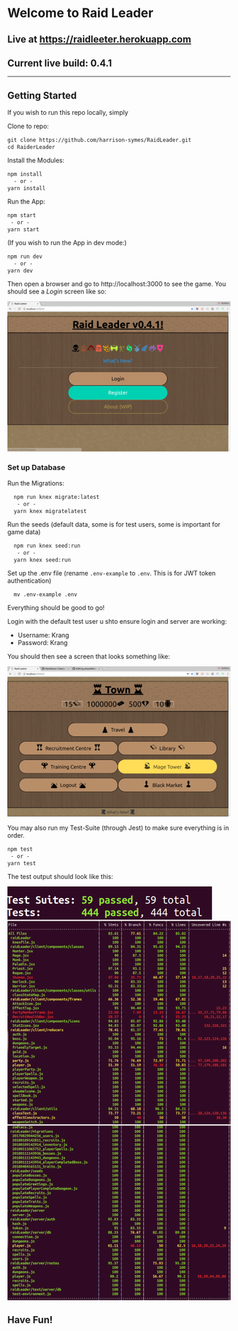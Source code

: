 # Welcome to Raid Leader


## Live at https://raidleeter.herokuapp.com

## Current live build: 0.4.1

---

## Getting Started

If you wish to run this repo locally, simply


Clone to repo:
```
git clone https://github.com/harrison-symes/RaidLeader.git
cd RaiderLeader
```

Install the Modules:
```
npm install
  - or -
yarn install
```

Run the App:
```
npm start
 - or -
yarn start
```

(If you wish to run the App in dev mode:)
```
npm run dev
  - or -
yarn dev
```

Then open a browser and go to http://localhost:3000 to see the game.
You should see a *Login* screen like so:

![Login](./readmeImages/raid-leader-login.png)


### Set up Database

Run the Migrations:
```
  npm run knex migrate:latest
   - or -
  yarn knex migratelatest
```

Run the seeds (default data, some is for test users, some is important for game data)

```
  npm run knex seed:run
   - or -
  yarn knex seed:run
```

Set up the .env file
(rename `.env-example` to `.env`. This is for JWT token authentication)

```
  mv .env-example .env
```

Everything should be good to go!

Login with the default test user u shto ensure login and server are working:
* Username: Krang
* Password: Krang

You should then see a screen that looks something like:

![Logged In, @Town](./readmeImages/raid-leader-town.png)


You may also run my Test-Suite (through Jest) to make sure everything is in order.

```
npm test
 - or -
yarn test
```

The test output should look like this:

![Tests Incomplete](./readmeImages/passing-tests.png)
![Tests Coverage 1](./readmeImages/tests-coverage-1.png)
![Tests Coverage 2](./readmeImages/tests-coverage-2.png)


**Have Fun!**
---
